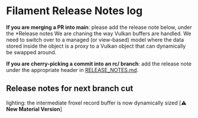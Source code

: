 # Filament Release Notes log

**If you are merging a PR into main**: please add the release note below, under the *Release notes
We are chaning the way Vulkan buffers are handled. We need to switch over to a managed (or view-based) model where the data stored inside the object is a proxy to a Vulkan object that can dynamically be swapped around.

**If you are cherry-picking a commit into an rc/ branch**: add the release note under the
appropriate header in [RELEASE_NOTES.md](./RELEASE_NOTES.md).

## Release notes for next branch cut

lighting: the intermediate froxel record buffer is now dynamically sized [⚠️ **New Material Version**]
